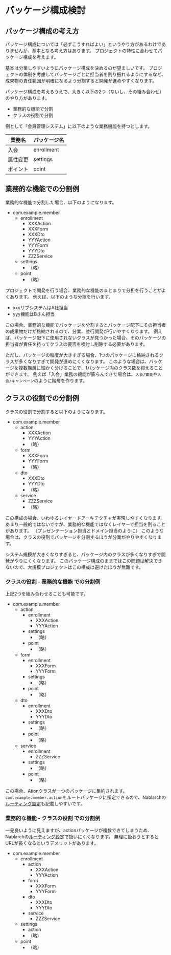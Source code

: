 # パッケージ構成検討

## パッケージ構成の考え方

パッケージ構成については「必ずこうすればよい」というやり方があるわけでありませんが、基本となる考え方はあります。
プロジェクトの特性に合わせてパッケージ構成を考えます。

基本は分業しやすいようにパッケージ構成を決めるのが望ましいです。
プロジェクトの体制を考慮してパッケージごとに担当者を割り振れるようにするなど、成果物の責任範囲が明確になるよう分割すると開発が進めやすくなります。


パッケージ構成を考えるうえで、大きく以下の2つ（ないし、その組み合わせ）のやり方があります。

- 業務的な機能で分割
- クラスの役割で分割


例として「会員管理システム」に以下のような業務機能を持つとします。

| 業務名   | パッケージ名 |
| -------- | ------------ |
| 入会     | enrollment   |
| 属性変更 | settings     |
| ポイント | point        |

## 業務的な機能での分割例

業務的な機能で分割した場合、以下のようになります。

- com.example.member
  - enrollment
    - XXXAction
    - XXXForm
    - XXXDto
    - YYYAction
    - YYYForm
    - YYYDto
    - ZZZService
  - settings
    - （略）
  - point
    - （略）



プロジェクトで開発を行う場合、業務的な機能のまとまりで分担を行うことがよくあります。
例えば、以下のような分担を行います。

- xxxサブシステムはA社担当
- yyy機能はBさん担当

この場合、業務的な機能でパッケージを分割するとパッケージ配下にその担当者の成果物だけが格納されるので、分業、並行開発が行いやすくなります。
例えば、パッケージ配下に使用されないクラスが見つかった場合、そのパッケージの担当者が責任を持ってクラスの要否を検討し削除する必要があります。  

ただし、パッケージの粒度が大きすぎる場合、1つのパッケージに格納されるクラスが多くなりすぎて開発が進めにくくなります。
このような場合は、パッケージを複数階層に細かく分けることで、1パッケージ内のクラス数を抑えることができます。
例えば「入会」業務の機能が膨らんできた場合は、`入会/審査`や`入会/キャンペーン`のように階層を作ります。


## クラスの役割での分割例

クラスの役割で分割すると以下のようになります。

- com.example.member
  - action
    - XXXAction
    - YYYAction
    -  （略）
  - form
    - XXXForm
    - YYYForm
    -  （略）
  - dto
    - XXXDto
    - YYYDto
    -  （略）
  - service
    - ZZZService
    -  （略）

この構成の場合、いわゆるレイヤードアーキテクチャが実現しやすくなります。
あまり一般的ではないですが、業務的な機能ではなくレイヤーで担当を割ることがあります。
（プレゼンテーション担当とドメイン担当のように）
このような場合は、クラスの役割でパッケージを分割するほうが分業がやりやすくなります。

システム規模が大きくなりすぎると、パッケージ内のクラスが多くなりすぎで開発がやりにくくなります。
このパッケージ構成のままではこの問題は解決できないので、大規模プロジェクトはこの構成は避けたほうが無難です。


### クラスの役割 - 業務的な機能 での分割例

上記2つを組み合わせることも可能です。


- com.example.member
  - action
    - enrollment
      - XXXAction
      - YYYAction
    - settings
      - （略）
    - point
      - （略）
  - form
    - enrollment
      - XXXForm
      - YYYForm
    - settings
      - （略）
    - point
      - （略）
  - dto
    - enrollment
      - XXXDto
      - YYYDto
    - settings
      - （略）
    - point
      - （略）
  - service
    - enrollment
      - ZZZService
    - settings
      - （略）
    - point
      - （略）

この場合、Ationクラスが一つのパッケージに集約されます。`com.example.member.action`をルートパッケージに指定できるので、Nablarchの[ルーティング設定](https://nablarch.github.io/docs/LATEST/doc/application_framework/adaptors/router_adaptor.html#id6)も記載しやすいです。
    

### 業務的な機能 - クラスの役割 での分割例

一見良いように見えますが、actionパッケージが複数できてしまうため、Nablarchの[ルーティング設定](https://nablarch.github.io/docs/LATEST/doc/application_framework/adaptors/router_adaptor.html#id6)で扱いにくくなります。
無理に扱おうとするとURLが長くなるというデメリットがあります。

- com.example.member
  - enrollment
    - action
      - XXXAction
      - YYYAction
    - form
      - XXXForm
      - YYYForm
    - dto
      - XXXDto
      - YYYDto
    - service
      - ZZZService
  - settings
    - action
    - （略）
  - point
    - （略）



